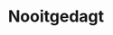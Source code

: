 ---
title: Nooitgedagt
description: Bezoek houtstad IJlst, bekend om zijn schaatshistorie.
tijd: ± 4 uren
route_url: >-
  https://www.google.com/maps/d/edit?mid=1ZDlxwHsXWtkxbHdLHoZPoOemJTCy9-sB&amp;z=12
omgeving:
  - bolsward
  - wolsum
  - abbegaasterketting
  - oosthem
  - ijlst
prijs: '235'
sloepen:
  - beenakker
  - petter
---